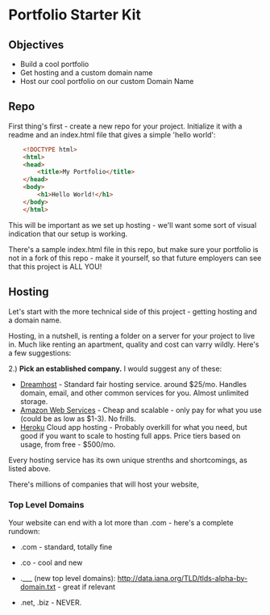 # Portfolio Starter Kit

## Objectives

- Build a cool portfolio
- Get hosting and a custom domain name
- Host our cool portfolio on our custom Domain Name

## Repo

First thing's first - create a new repo for your project. Initialize it with a readme and an index.html file that gives a simple 'hello world':

```html
	<!DOCTYPE html>
	<html>
	<head>
		<title>My Portfolio</title>
	</head>
	<body>
		<h1>Hello World!</h1>
	</body>
	</html>
```

This will be important as we set up hosting - we'll want some sort of visual indication that our setup is working.

There's a sample index.html file in this repo, but make sure your portfolio is not in a fork of this repo - make it yourself, so that future employers can see that this project is ALL YOU!

## Hosting

Let's start with the more technical side of this project - getting hosting and a domain name. 

Hosting, in a nutshell, is renting a folder on a server for your project to live in. Much like renting an apartment, quality and cost can varry wildly. Here's a few suggestions:

2.) **Pick an established company.** I would suggest any of these:

- [Dreamhost](https://www.dreamhost.com/) - Standard fair hosting service. around $25/mo. Handles domain, email, and other common services for you. Almost unlimited storage.
- [Amazon Web Services](https://aws.amazon.com/) - Cheap and scalable - only pay for what you use (could be as low as $1-3). No frills. 
- [Heroku](https://heroku.com/) Cloud app hosting - Probably overkill for what you need, but good if you want to scale to hosting full apps. Price tiers based on usage, from free - $500/mo.

Every hosting service has its own unique strenths and shortcomings, as listed above. 


There's millions of companies that will host your website, 

### Top Level Domains

Your website can end with a lot more than .com - here's a complete rundown:

- .com - standard, totally fine

- .co - cool and new

- .___ (new top level domains): http://data.iana.org/TLD/tlds-alpha-by-domain.txt - great if relevant

- .net, .biz - NEVER.




